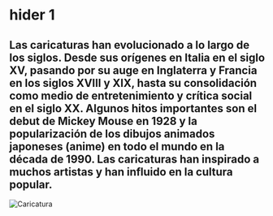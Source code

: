 # hider 1
## Las caricaturas han evolucionado a lo largo de los siglos. Desde sus orígenes en Italia en el siglo XV, pasando por su auge en Inglaterra y Francia en los siglos XVIII y XIX, hasta su consolidación como medio de entretenimiento y crítica social en el siglo XX. Algunos hitos importantes son el debut de Mickey Mouse en 1928 y la popularización de los dibujos animados japoneses (anime) en todo el mundo en la década de 1990. Las caricaturas han inspirado a muchos artistas y han influido en la cultura popular.
![Caricatura](https://th.bing.com/th/id/R.ea8ab89a64f776833c941731fc27617f?rik=RABf6jwpB3sLtw&pid=ImgRaw&r=0)
